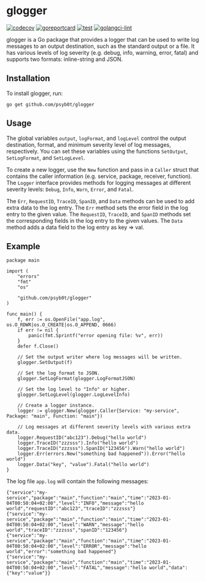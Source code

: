 # glogger

[![codecov](https://codecov.io/gh/psyb0t/glogger/branch/master/graph/badge.svg?token=QG0NA3QE7I)](https://codecov.io/gh/psyb0t/glogger)
[![goreportcard](https://goreportcard.com/badge/github.com/psyb0t/glogger)](https://goreportcard.com/report/github.com/psyb0t/glogger)
[![test](https://github.com/psyb0t/glogger/actions/workflows/test.yml/badge.svg)](https://github.com/psyb0t/glogger/actions/workflows/test.yml)
[![golangci-lint](https://github.com/psyb0t/glogger/actions/workflows/lint.yml/badge.svg)](https://github.com/psyb0t/glogger/actions/workflows/lint.yml)

glogger is a Go package that provides a logger that can be used to write log messages to an output destination, such as the standard output or a file. It has various levels of log severity (e.g. debug, info, warning, error, fatal) and supports two formats: inline-string and JSON.

## Installation

To install glogger, run:

`go get github.com/psyb0t/glogger`

## Usage

The global variables `output`, `logFormat`, and `logLevel` control the output destination, format, and minimum severity level of log messages, respectively. You can set these variables using the functions `SetOutput`, `SetLogFormat`, and `SetLogLevel`.

To create a new logger, use the `New` function and pass in a `Caller` struct that contains the caller information (e.g. service, package, receiver, function). The `Logger` interface provides methods for logging messages at different severity levels: `Debug`, `Info`, `Warn`, `Error`, and `Fatal`.

The `Err`, `RequestID`, `TraceID`, `SpanID`, and `Data` methods can be used to add extra data to the log entry. The `Err` method sets the error field in the log entry to the given value. The `RequestID`, `TraceID`, and `SpanID` methods set the corresponding fields in the log entry to the given values. The `Data` method adds a data field to the log entry as key => val.

## Example

```golang
package main

import (
	"errors"
	"fmt"
	"os"

	"github.com/psyb0t/glogger"
)

func main() {
	f, err := os.OpenFile("app.log", os.O_RDWR|os.O_CREATE|os.O_APPEND, 0666)
	if err != nil {
		panic(fmt.Sprintf("error opening file: %v", err))
	}
	defer f.Close()

	// Set the output writer where log messages will be written.
	glogger.SetOutput(f)

	// Set the log format to JSON.
	glogger.SetLogFormat(glogger.LogFormatJSON)

	// Set the log level to "Info" or higher.
	glogger.SetLogLevel(glogger.LogLevelInfo)

	// Create a logger instance.
	logger := glogger.New(glogger.Caller{Service: "my-service", Package: "main", Function: "main"})

	// Log messages at different severity levels with various extra data.
	logger.RequestID("abc123").Debug("hello world")
	logger.TraceID("zzzsss").Info("hello world")
	logger.TraceID("zzzsss").SpanID("123456").Warn("hello world")
	logger.Err(errors.New("something bad happened")).Error("hello world")
	logger.Data("key", "value").Fatal("hello world")
}
```

The log file `app.log` will contain the following messages:

```
{"service":"my-service","package":"main","function":"main","time":"2023-01-04T00:50:04+02:00","level":"INFO","message":"hello world","requestID":"abc123","traceID":"zzzsss"}
{"service":"my-service","package":"main","function":"main","time":"2023-01-04T00:50:04+02:00","level":"WARN","message":"hello world","traceID":"zzzsss","spanID":"123456"}
{"service":"my-service","package":"main","function":"main","time":"2023-01-04T00:50:04+02:00","level":"ERROR","message":"hello world","error":"something bad happened"}
{"service":"my-service","package":"main","function":"main","time":"2023-01-04T00:50:04+02:00","level":"FATAL","message":"hello world","data":{"key":"value"}}
```
